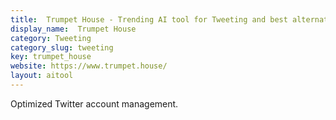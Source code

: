 ```yaml
---
title:  Trumpet House - Trending AI tool for Tweeting and best alternatives
display_name:  Trumpet House
category: Tweeting
category_slug: tweeting
key: trumpet_house
website: https://www.trumpet.house/
layout: aitool
---
```


Optimized Twitter account management.
